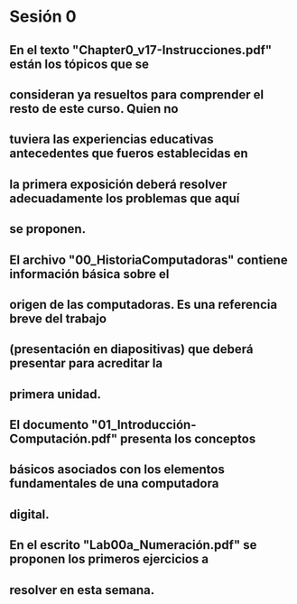 # Sesión 0

## En el texto "Chapter0_v17-Instrucciones.pdf" están los tópicos que se 
## consideran ya resueltos para comprender el resto de este curso. Quien no 
## tuviera las experiencias educativas antecedentes que fueros establecidas en 
## la primera exposición deberá resolver adecuadamente los problemas que aquí
## se proponen.

## El archivo "00_HistoriaComputadoras" contiene información básica sobre el 
## origen de las computadoras. Es una referencia breve del trabajo 
## (presentación en diapositivas) que deberá presentar para acreditar la 
## primera unidad.

## El documento "01_Introducción-Computación.pdf" presenta los conceptos 
## básicos asociados con los elementos fundamentales de una computadora 
## digital.



## En el escrito "Lab00a_Numeración.pdf" se proponen los primeros ejercicios a 
## resolver en esta semana.
